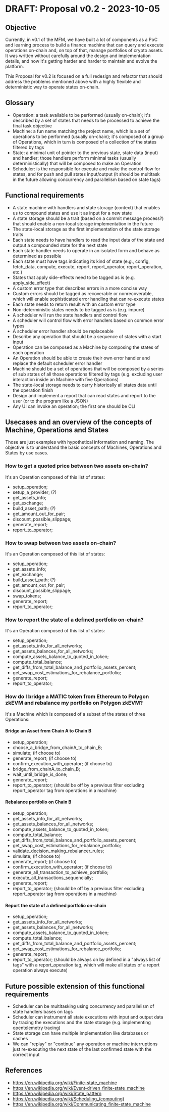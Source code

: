 # DRAFT: Proposal v0.2 - 2023-10-05

## Objective
Currently, in v0.1 of the MFM, we have built a lot of components as a PoC and learning process to build a finance machine that can query and execute operations on-chain and, on top of that, manage portfolios of crypto assets.
It was written without carefully around the design and implementation details, and now it's getting harder and harder to maintain and evolve the platform.

This Proposal for v0.2 is focused on a full redesign and refactor that should address the problems mentioned above with a highly flexible and deterministic way to operate states on-chain.

## Glossary
- Operation: a task available to be performed (usually on-chain); it's described by a set of states that needs to be processed to achieve the final task objective
- Machine: a fun name matching the project name, which is a set of operations to be performed (usually on-chain); it's composed of a group of Operations, which in turn is composed of a collection of the states filtered by tags 
- State: a minimal unit of pointer to the previous state, state data (input) and handler; those handlers perform minimal tasks (usually deterministically) that will be composed to make an Operation
- Scheduler: is the responsible for execute and make the control flow for states, and for push and pull states input/output (it should be multitask in the future allowing concurrency and parallelism based on state tags)

## Functional requirements
- A state machine with handlers and state storage (context) that enables us to compound states and use it as input for a new state
- A state storage should be a trait (based on a commit message process?) that should enable a non-local storage implementation in the future
- The state-local storage as the first implementation of the state storage traits
- Each state needs to have handlers to read the input data of the state and output a compounded state for the next state
- Each state handler needs to operate in an isolated form and behave as determined as possible
- Each state must have tags indicating its kind of state (e.g., config, fetch_data, compute, execute, report, report_operator, report_operation, etc.)
- States that apply side-effects need to be tagged as is (e.g. apply_side_effect)
- A custom error type that describes errors in a more concise way
- Custom errors should be tagged as recoverable or nonrecoverable, which will enable sophisticated error handling that can re-execute states 
- Each state needs to return result with an custom error type
- Non-deterministic states needs to be tagged as is (e.g. impure)
- A scheduler will run the state handlers and control flow
- A scheduler will control flow with error handlers based on common error types
- A scheduler error handler should be replaceable
- Describe any operation that should be a sequence of states with a start input
- Operation can be composed as a Machine by composing the states of each operation 
- An Operation should be able to create their own error handler and replace the default scheduler error handler
- Machine should be a set of operations that will be composed by a series of sub states of all those operations filtered by tags (e.g. excluding user interaction inside an Machine with five Operations)
- The state-local storage needs to carry historically all states data until the operation finish
- Design and implement a report that can read states and report to the user (or to the program like a JSON)
- Any UI can invoke an operation; the first one should be CLI

## Usecases and an overview of the concepts of Machine, Operations and States
Those are just examples with hypothetical information and naming.
The objective is to understand the basic concepts of Machines, Operations and States by use cases.

### How to get a quoted price between two assets on-chain?
It's an Operation composed of this list of states:
- setup_operation;
- setup_a_provider; (?)
- get_assets_info;
- get_exchange;
- build_asset_path; (?)
- get_amount_out_for_pair;
- discount_possible_slippage;
- generate_report;
- report_to_operator;

### How to swap between two assets on-chain?
It's an Operation composed of this list of states:
- setup_operation;
- get_assets_info;
- get_exchange;
- build_asset_path; (?)
- get_amount_out_for_pair;
- discount_possible_slippage;
- swap_tokens;
- generate_report;
- report_to_operator;

### How to report the state of a defined portfolio on-chain?
It's an Operation composed of this list of states:
- setup_operation;
- get_assets_info_for_all_networks;
- get_assets_balances_for_all_networks;
- compute_assets_balance_to_quoted_in_token;
- compute_total_balance;
- get_diffs_from_total_balance_and_portfolio_assets_percent;
- get_swap_cost_estimations_for_rebalance_portfolio;
- generate_report;
- report_to_operator;

### How do I bridge a MATIC token from Ethereum to Polygon zkEVM and rebalance my portfolio on Polygon zkEVM?
It's a Machine which is composed of a subset of the states of three Operations:

#### Bridge an Asset from Chain A to Chain B
- setup_operation;
- choose_a_bridge_from_chainA_to_chain_B;
- simulate; (if choose to)
- generate_report; (if choose to)
- confirm_execution_with_operator; (if choose to)
- bridge_from_chainA_to_chain_B;
- wait_until_bridge_is_done;
- generate_report;
- report_to_operator; (should be off by a previous filter excluding report_operator tag from operations in a machine)

#### Rebalance portfolio on Chain B
- setup_operation;
- get_assets_info_for_all_networks;
- get_assets_balances_for_all_networks;
- compute_assets_balance_to_quoted_in_token;
- compute_total_balance;
- get_diffs_from_total_balance_and_portfolio_assets_percent;
- get_swap_cost_estimations_for_rebalance_portfolio;
- validate_decision_making_rebalancer_rules;
- simulate; (if choose to)
- generate_report; (if choose to)
- confirm_execution_with_operator; (if choose to)
- generate_all_transaction_to_achieve_portfolio; 
- execute_all_transactions_sequencially;
- generate_report;
- report_to_operator; (should be off by a previous filter excluding report_operator tag from operations in a machine)

#### Report the state of a defined portfolio on-chain
- setup_operation;
- get_assets_info_for_all_networks;
- get_assets_balances_for_all_networks;
- compute_assets_balance_to_quoted_in_token;
- compute_total_balance;
- get_diffs_from_total_balance_and_portfolio_assets_percent;
- get_swap_cost_estimations_for_rebalance_portfolio;
- generate_report;
- report_to_operator; (should be always on by defined in a "always list of tags" with a report_operation tag, which will make all states of a report operation always execute)

## Future possible extension of this functional requirements
- Scheduler can be multitasking using concurrency and parallelism of state handlers bases on tags
- Scheduler can instrument all state executions with input and output data by tracing the executions and the state storage (e.g. implementing opentelemetry tracing)
- State storage can have multiple implementation like databases or caches
- We can "replay" or "continue" any operation or machine interruptions just re-executing the next state of the last confirmed state with the correct input

## References
- https://en.wikipedia.org/wiki/Finite-state_machine
- https://en.wikipedia.org/wiki/Event-driven_finite-state_machine
- https://en.wikipedia.org/wiki/State_pattern
- https://en.wikipedia.org/wiki/Scheduling_(computing)
- https://en.wikipedia.org/wiki/Communicating_finite-state_machine

